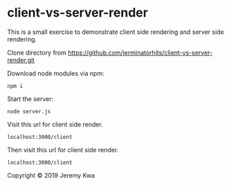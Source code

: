 # client-vs-server-render

This is a small exercise to demonstrate client side rendering and server side rendering.

Clone directory from https://github.com/jerminatorhits/client-vs-server-render.git

Download node modules via npm:
```
npm i
```
Start the server:
```
node server.js
```

Visit this url for client side render.
```
localhost:3000/client
```
Then visit this url for client side render.
```
localhost:3000/client
```

Copyright © 2019 Jeremy Kwa
